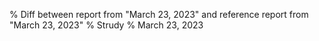 % Diff between report from "March 23, 2023" and reference report from "March 23, 2023"
% Strudy
% March 23, 2023


